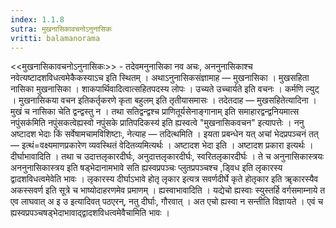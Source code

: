 ```yaml
---
index: 1.1.8
sutra: मुखनासिकावचनोऽनुनासिकः
vritti: balamanorama
---
```


<<मुखनासिकावचनोऽनुनासिकः>> - तदेवमनुनासिका नव अचः, अननुनासिकाश्च नवेत्यष्टादशविधत्वमेकैकस्याऽच इति स्थितम् । अथाऽनुनासिकसंज्ञामाह — मुखनासिका । मुखसहिता नासिका मुखनासिका । शाकपार्थिवादित्वात्सहितपदस्य लोपः । उच्यते उच्चार्यते इति वचनः । कर्मणि ल्युट् । मुखनासिकया वचन इतिकर्तृकरणे कृता बहुलम् इति तृतीयासमासः । तदेतदाह — मुखसहितेत्यादिना । मुखं च नासिका चेति द्वन्द्वस्तु न । तथा सतिद्वन्द्वश्च प्राणितूर्यसेनाङ्गानाम् इति समाहारद्वन्द्वनियमात्स नपुंसक॑मिति नपुंसकत्वेह्यस्वो नपुंसके प्रातिपदिकस्य॑ इति ह्यस्वत्वे "मुखनासिकवचन" इत्यापत्तेः । ननु अष्टादश भेदाः किं सर्वेषामचामविशिष्टाः, नेत्याह — तदित्थमिति । इयता प्रबन्धेन यत् अचां भेदप्रपञ्चनं तत् — इत्थं=वक्ष्यमाणप्रकारेण व्यवस्थितं वेदितव्यमित्यर्थः । अष्टादश भेदा इति । अष्टादश प्रकारा इत्यर्थः । दीर्घाभावादिति । तथा च उदात्तलृकारदीर्घः, अनुदात्तलृकारदीर्घः, स्वरितलृकारदीर्घः । ते च अनुनासिकास्त्रयः अननुनासिकास्त्रय इति षड्भेदानामभावे सति ह्यस्वप्रपञ्चः प्लुतप्रपञ्चश्च ,ड्विध इति लृकारस्य द्वादशविधत्वमेवेति भावः । लृकारस्य दीर्घाऽभावे होतृ लृकार इत्यत्र सवर्णदीर्घे कृते होतृकार इति ॠकारस्यैव अकस्सवर्ण इति सूत्रे च भाष्योदाहरणमेव प्रमाणम् । ह्यस्वाभावादिति । यद्येचो ह्यस्वाः स्युस्तर्हि वर्गसमाम्नाये त एव लाघवात् अ इ उ इत्यादिवत् पठएरन्, नतु दीर्घाः, गौरवात् । अत एचो ह्यस्वा न सन्तीति विज्ञायते । एवं च ह्यस्वप्रपञ्चषड्भेदाभावाद्द्वादशविधत्वमेवैचामिति भावः । 
